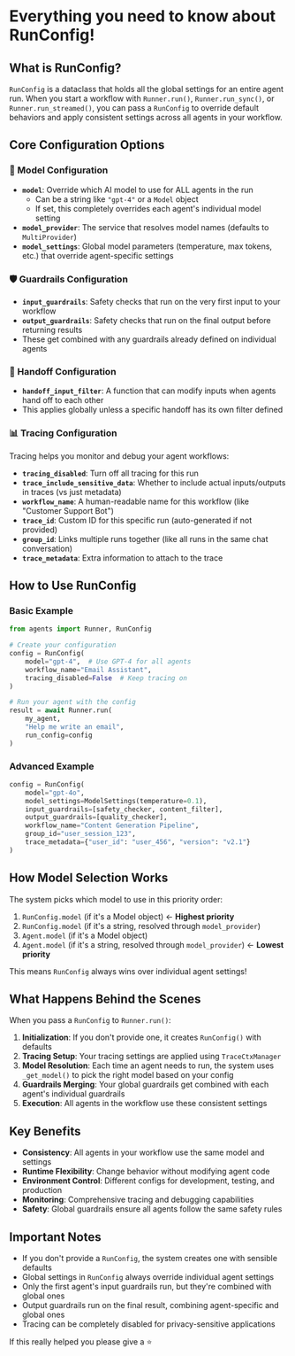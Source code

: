 # **Everything you need to know about RunConfig!**

## What is RunConfig?

`RunConfig` is a dataclass that holds all the global settings for an entire agent run. When you start a workflow with `Runner.run()`, `Runner.run_sync()`, or `Runner.run_streamed()`, you can pass a `RunConfig` to override default behaviors and apply consistent settings across all agents in your workflow.

## Core Configuration Options

### 🤖 Model Configuration
- **`model`**: Override which AI model to use for ALL agents in the run
  - Can be a string like `"gpt-4"` or a `Model` object
  - If set, this completely overrides each agent's individual model setting
- **`model_provider`**: The service that resolves model names (defaults to `MultiProvider`)
- **`model_settings`**: Global model parameters (temperature, max tokens, etc.) that override agent-specific settings

### 🛡️ Guardrails Configuration  
- **`input_guardrails`**: Safety checks that run on the very first input to your workflow
- **`output_guardrails`**: Safety checks that run on the final output before returning results
- These get combined with any guardrails already defined on individual agents

### 🔄 Handoff Configuration
- **`handoff_input_filter`**: A function that can modify inputs when agents hand off to each other
- This applies globally unless a specific handoff has its own filter defined

### 📊 Tracing Configuration
Tracing helps you monitor and debug your agent workflows:
- **`tracing_disabled`**: Turn off all tracing for this run
- **`trace_include_sensitive_data`**: Whether to include actual inputs/outputs in traces (vs just metadata)
- **`workflow_name`**: A human-readable name for this workflow (like "Customer Support Bot")
- **`trace_id`**: Custom ID for this specific run (auto-generated if not provided)
- **`group_id`**: Links multiple runs together (like all runs in the same chat conversation)
- **`trace_metadata`**: Extra information to attach to the trace

## How to Use RunConfig

### Basic Example
```python
from agents import Runner, RunConfig

# Create your configuration
config = RunConfig(
    model="gpt-4",  # Use GPT-4 for all agents
    workflow_name="Email Assistant",
    tracing_disabled=False  # Keep tracing on
)

# Run your agent with the config
result = await Runner.run(
    my_agent,
    "Help me write an email",
    run_config=config
)
```

### Advanced Example
```python
config = RunConfig(
    model="gpt-4o",
    model_settings=ModelSettings(temperature=0.1),
    input_guardrails=[safety_checker, content_filter],
    output_guardrails=[quality_checker],
    workflow_name="Content Generation Pipeline",
    group_id="user_session_123",
    trace_metadata={"user_id": "user_456", "version": "v2.1"}
)
```

## How Model Selection Works

The system picks which model to use in this priority order:
1. `RunConfig.model` (if it's a Model object) ← **Highest priority**
2. `RunConfig.model` (if it's a string, resolved through `model_provider`)
3. `Agent.model` (if it's a Model object)  
4. `Agent.model` (if it's a string, resolved through `model_provider`) ← **Lowest priority**

This means `RunConfig` always wins over individual agent settings!

## What Happens Behind the Scenes

When you pass a `RunConfig` to `Runner.run()`:

1. **Initialization**: If you don't provide one, it creates `RunConfig()` with defaults
2. **Tracing Setup**: Your tracing settings are applied using `TraceCtxManager`
3. **Model Resolution**: Each time an agent needs to run, the system uses `_get_model()` to pick the right model based on your config
4. **Guardrails Merging**: Your global guardrails get combined with each agent's individual guardrails
5. **Execution**: All agents in the workflow use these consistent settings

## Key Benefits

- **Consistency**: All agents in your workflow use the same model and settings
- **Runtime Flexibility**: Change behavior without modifying agent code
- **Environment Control**: Different configs for development, testing, and production
- **Monitoring**: Comprehensive tracing and debugging capabilities
- **Safety**: Global guardrails ensure all agents follow the same safety rules

## Important Notes

- If you don't provide a `RunConfig`, the system creates one with sensible defaults
- Global settings in `RunConfig` always override individual agent settings
- Only the first agent's input guardrails run, but they're combined with global ones
- Output guardrails run on the final result, combining agent-specific and global ones
- Tracing can be completely disabled for privacy-sensitive applications

If this really helped you please give a ⭐
